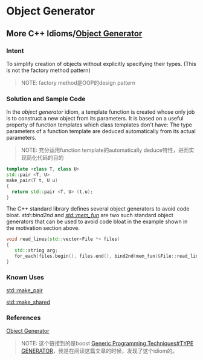 # Object Generator



## More C++ Idioms/[Object Generator](https://en.wikibooks.org/wiki/More_C%2B%2B_Idioms/Object_Generator)

### Intent

To simplify creation of objects without explicitly specifying their types. (This is not the factory method pattern)

> NOTE: factory method是OOP的design pattern



### Solution and Sample Code

In the *object generator* idiom, a template function is created whose only job is to construct a new object from its parameters. It is based on a useful property of function templates which class templates don't have: The type parameters of a function template are deduced automatically from its actual parameters. 

> NOTE: 充分运用function template的automatically deduce特性，进而实现简化代码的目的

```c++
template <class T, class U>
std::pair <T, U> 
make_pair(T t, U u)
{
  return std::pair <T, U> (t,u);
}
```

The C++ standard library defines several object generators to avoid code bloat. *std::bind2nd* and [*std::mem_fun*](https://en.cppreference.com/w/cpp/utility/functional/mem_fun) are two such standard object generators that can be used to avoid code bloat in the example shown in the motivation section above.

```c++
void read_lines(std::vector<File *> files)
{
   std::string arg;
   for_each(files.begin(), files.end(), bind2nd(mem_fun(&File::read_line), arg));
}
```

### Known Uses

[std::make_pair](https://en.cppreference.com/w/cpp/utility/pair/make_pair)

[std::make_shared](https://en.cppreference.com/w/cpp/memory/shared_ptr/make_shared)



### References

[Object Generator](http://www.boost.org/community/generic_programming.html#object_generator)

> NOTE: 这个链接到的是boost [Generic Programming Techniques#TYPE GENERATOR](https://www.boost.org/community/generic_programming.html#type_generator)，我是在阅读这篇文章的时候，发现了这个idiom的。

